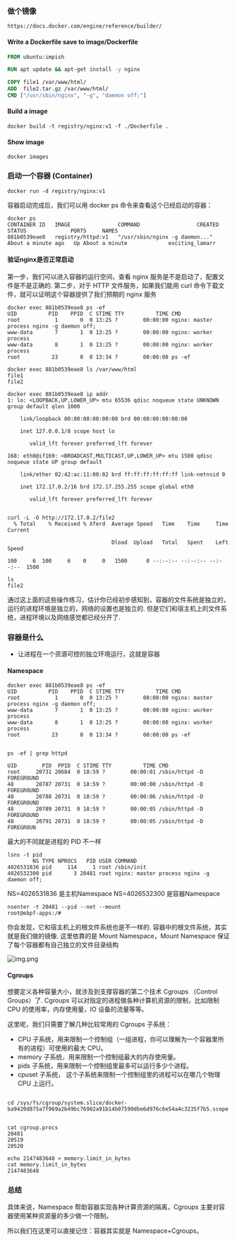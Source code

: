 ### 做个镜像
```shell
https://docs.docker.com/engine/reference/builder/
```

#### Write a Dockerfile save to image/Dockerfile
```dockerfile
FROM ubuntu:impish

RUN apt update && apt-get install -y nginx

COPY file1 /var/www/html/
ADD  file2.tar.gz /var/www/html/
CMD ["/usr/sbin/nginx", "-g", "daemon off;"]
```

#### Build a image
```shell
docker build -t registry/nginx:v1 -f ./Dockerfile .
```
 
#### Show image
```shell
docker images
```


### 启动一个容器 (Container)
```shell
docker run -d registry/nginx:v1
```

容器启动完成后，我们可以用 docker ps 命令来查看这个已经启动的容器：

```shell
docker ps
CONTAINER ID   IMAGE               COMMAND                  CREATED              STATUS              PORTS     NAMES
881b0539eae8   registry/httpd:v1   "/usr/sbin/nginx -g daemon..."   About a minute ago   Up About a minute             exciting_lamarr
```

#### 验证nginx是否正常启动

第一步，我们可以进入容器的运行空间，查看 nginx 服务是不是启动了，配置文件是不是正确的. 
第二步，对于 HTTP 文件服务，如果我们能用 curl 命令下载文件，就可以证明这个容器提供了我们预期的 nginx 服务

```shell
docker exec 881b0539eae8 ps -ef
UID          PID    PPID  C STIME TTY          TIME CMD
root           1       0  0 13:25 ?        00:00:00 nginx: master process nginx -g daemon off;
www-data       7       1  0 13:25 ?        00:00:00 nginx: worker process
www-data       8       1  0 13:25 ?        00:00:00 nginx: worker process
root          23       0  0 13:34 ?        00:00:00 ps -ef

docker exec 881b0539eae8 ls /var/www/html
file1
file2

docker exec 881b0539eae8 ip addr
1: lo: <LOOPBACK,UP,LOWER_UP> mtu 65536 qdisc noqueue state UNKNOWN group default qlen 1000

    link/loopback 00:00:00:00:00:00 brd 00:00:00:00:00:00

    inet 127.0.0.1/8 scope host lo

       valid_lft forever preferred_lft forever

168: eth0@if169: <BROADCAST,MULTICAST,UP,LOWER_UP> mtu 1500 qdisc noqueue state UP group default

    link/ether 02:42:ac:11:00:02 brd ff:ff:ff:ff:ff:ff link-netnsid 0

    inet 172.17.0.2/16 brd 172.17.255.255 scope global eth0

       valid_lft forever preferred_lft forever
       

curl -L -O http://172.17.0.2/file2
  % Total    % Received % Xferd  Average Speed   Time    Time     Time  Current

                                 Dload  Upload   Total   Spent    Left  Speed

100     6  100     6    0     0   1500      0 --:--:-- --:--:-- --:--:--  1500

ls
file2 
```

通过这上面的这些操作练习，估计你已经初步感知到，容器的文件系统是独立的，运行的进程环境是独立的，网络的设置也是独立的.
但是它们和宿主机上的文件系统，进程环境以及网络感觉都已经分开了.

### 容器是什么

- 让进程在一个资源可控的独立环境运行，这就是容器

#### Namespace

```shell
docker exec 881b0539eae8 ps -ef
UID          PID    PPID  C STIME TTY          TIME CMD
root           1       0  0 13:25 ?        00:00:00 nginx: master process nginx -g daemon off;
www-data       7       1  0 13:25 ?        00:00:00 nginx: worker process
www-data       8       1  0 13:25 ?        00:00:00 nginx: worker process
root          23       0  0 13:34 ?        00:00:00 ps -ef


ps -ef | grep httpd

UID        PID  PPID  C STIME TTY          TIME CMD
root     20731 20684  0 18:59 ?        00:00:01 /sbin/httpd -D FOREGROUND
48       20787 20731  0 18:59 ?        00:00:00 /sbin/httpd -D FOREGROUND
48       20788 20731  0 18:59 ?        00:00:06 /sbin/httpd -D FOREGROUND
48       20789 20731  0 18:59 ?        00:00:05 /sbin/httpd -D FOREGROUND
48       20791 20731  0 18:59 ?        00:00:05 /sbin/httpd -D FOREGROUN

```

最大的不同就是进程的 PID 不一样

```shell
lsns -t pid
        NS TYPE NPROCS   PID USER COMMAND
4026531836 pid     114     1 root /sbin/init
4026532300 pid       3 20481 root nginx: master process nginx -g daemon off;
```
NS=4026531836 是主机Namespace
NS=4026532300 是容器Namespace

```shell
nsenter -t 20481 --pid --net --mount
root@ebpf-apps:/#
```
你会发现，它和宿主机上的根文件系统也是不一样的. 容器中的根文件系统，其实就是我们做的镜像. 
这里依靠的是 Mount Namespace，Mount Namespace 保证了每个容器都有自己独立的文件目录结构

![img.png](img.png)

#### Cgroups

想要定义各种容量大小，就涉及到支撑容器的第二个技术 Cgroups （Control Groups）了. 
Cgroups 可以对指定的进程做各种计算机资源的限制，比如限制 CPU 的使用率，内存使用量，IO 设备的流量等等。

这里呢，我们只需要了解几种比较常用的 Cgroups 子系统：
- CPU 子系统，用来限制一个控制组（一组进程，你可以理解为一个容器里所有的进程）可使用的最大 CPU。
- memory 子系统，用来限制一个控制组最大的内存使用量。
- pids 子系统，用来限制一个控制组里最多可以运行多少个进程。
- cpuset 子系统， 这个子系统来限制一个控制组里的进程可以在哪几个物理 CPU 上运行。


```shell

cd /sys/fs/cgroup/system.slice/docker-ba9420d875a7f969a2b49bc76982a91b14b07590dbe6d976c6e54a4c3235f7b5.scope


cat cgroup.procs
20481
20519
20520

echo 2147483648 > memory.limit_in_bytes
cat memory.limit_in_bytes
2147483648
```

### 总结

具体来说，Namespace 帮助容器实现各种计算资源的隔离，Cgroups 主要对容器使用某种资源量的多少做一个限制。

所以我们在这里可以直接记住：容器其实就是 Namespace+Cgroups。